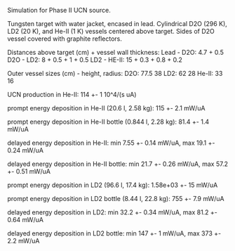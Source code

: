 Simulation for Phase II UCN source.

Tungsten target with water jacket, encased in lead.
Cylindrical D2O (296 K), LD2 (20 K), and He-II (1 K) vessels centered above target.
Sides of D2O vessel covered with graphite reflectors.

Distances above target (cm) + vessel wall thickness:
Lead - D2O: 4.7 + 0.5
D2O - LD2: 8 + 0.5 + 1 + 0.5
LD2 - HE-II: 15 + 0.3 + 0.8 + 0.2

Outer vessel sizes (cm) - height, radius:
D2O: 77.5 38
LD2: 62 28
He-II: 33 16

UCN production in He-II:
114 +- 1 10^4/(s uA)

prompt energy deposition in He-II (20.6 l, 2.58 kg):
115 +- 2.1 mW/uA

prompt energy deposition in He-II bottle (0.844 l, 2.28 kg):
81.4 +- 1.4 mW/uA

delayed energy deposition in He-II:
min 7.55 +- 0.14 mW/uA, max 19.1 +- 0.24 mW/uA

delayed energy deposition in He-II bottle:
min 21.7 +- 0.26 mW/uA, max 57.2 +- 0.51 mW/uA

prompt energy deposition in LD2 (96.6 l, 17.4 kg):
1.58e+03 +- 15 mW/uA

prompt energy deposition in LD2 bottle (8.44 l, 22.8 kg):
755 +- 7.9 mW/uA

delayed energy deposition in LD2:
min 32.2 +- 0.34 mW/uA, max 81.2 +- 0.64 mW/uA

delayed energy deposition in LD2 bottle:
min 147 +- 1 mW/uA, max 373 +- 2.2 mW/uA

